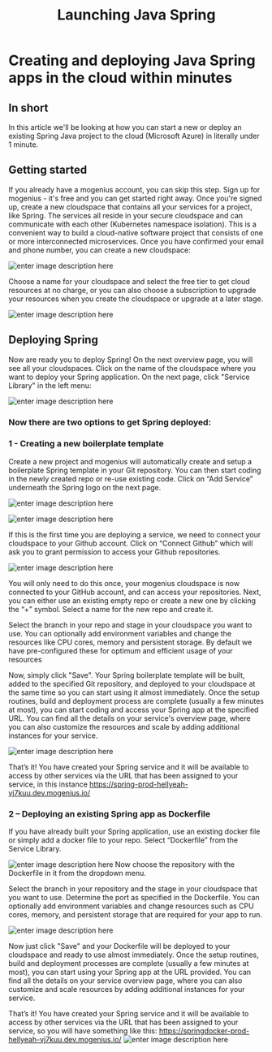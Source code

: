 ﻿---
sidebar_position: 18
title: Launching Java Spring
---

# Creating and deploying Java Spring apps in the cloud within minutes

## In short

In this article we'll be looking at how you can start a new or deploy an existing Spring Java project to the cloud (Microsoft Azure) in literally under 1 minute.

## Getting started

If you already have a mogenius account, you can skip this step. 
Sign up for mogenius - it's free and you can get started right away. Once you're signed up, create a new cloudspace that contains all your services for a project, like Spring. The services all reside in your secure cloudspace and can communicate with each other (Kubernetes namespace isolation). This is a convenient way to build a cloud-native software project that consists of one or more interconnected microservices. Once you have confirmed your email and phone number, you can create a new cloudspace:

![enter image description here](https://api.mogenius.com/file/id/115e92a0-6daa-4b15-9420-438448351d89)

Choose a name for your cloudspace and select the free tier to get cloud resources at no charge, or you can also choose a subscription to upgrade your resources when you create the cloudspace or upgrade at a later stage.

![enter image description here](https://api.mogenius.com/file/id/a8c2aaca-fbe7-401a-bf63-0c99024e2c94)

## Deploying Spring

Now are ready you to deploy Spring! On the next overview page, you will see all your cloudspaces. Click on the name of the cloudspace where you want to deploy your Spring application. On the next page, click "Service Library" in the left menu:

![enter image description here](https://api.mogenius.com/file/id/a12d10f1-4b9b-4adb-95ec-db193e1db440)

### Now there are two options to get Spring deployed: 

### 1 - Creating a new boilerplate template

Create a new project and mogenius will automatically create and setup a boilerplate Spring template in your Git repository. You can then start coding in the newly created repo or re-use existing code. Click on “Add Service” underneath the Spring logo on the next page.

![enter image description here](https://api.mogenius.com/file/id/09daf8f6-7082-40d9-97d2-be0da80266fc)

![enter image description here](https://api.mogenius.com/file/id/db4d08a4-0604-4fd5-8580-c09bcab067f3)

If this is the first time you are deploying a service, we need to connect your cloudspace to your Github account. Click on “Connect Github” which will ask you to grant permission to access your Github repositories.

![enter image description here](https://api.mogenius.com/file/id/88626d92-fa15-4d9e-8598-6a914daa633c)


You will only need to do this once, your mogenius cloudspace is now connected to your GitHub account, and can access your repositories.
Next, you can either use an existing empty repo or create a new one by clicking the “+” symbol. Select a name for the new repo and create it.

Select the branch in your repo and stage in your cloudspace you want to use. You can optionally add environment variables and change the resources like CPU cores, memory and persistent storage. By default we have pre-configured these for optimum and efficient usage of your resources

Now, simply click "Save". Your Spring boilerplate template will be built, added to the specified Git repository, and deployed to your cloudspace at the same time so you can start using it almost immediately. Once the setup routines, build and deployment process are complete (usually a few minutes at most), you can start coding and access your Spring app at the specified URL. You can find all the details on your service's overview page, where you can also customize the resources and scale by adding additional instances for your service.

![enter image description here](https://api.mogenius.com/file/id/db37f777-4965-4328-b820-36d183842464)

That’s it! You have created your Spring service and it will be available to access by other services via the URL that has been assigned to your service, in this instance https://spring-prod-hellyeah-vj7kuu.dev.mogenius.io/

### 2 – Deploying an existing Spring app as Dockerfile

If you have already built your Spring application, use an existing docker file or simply add a docker file to your repo. Select “Dockerfile” from the Service Library.

![enter image description here](https://api.mogenius.com/file/id/94f14c52-ea95-4ae5-8ba1-caede0571c69)
Now choose the repository with the Dockerfile in it from the dropdown menu.

Select the branch in your repository and the stage in your cloudspace that you want to use. Determine the port as specified in the Dockerfile. You can optionally add environment variables and change resources such as CPU cores, memory, and persistent storage that are required for your app to run. 

![enter image description here](https://api.mogenius.com/file/id/9efd6b72-1dff-4a25-9efc-9f7e1cfdfb3d)

Now just click "Save" and your Dockerfile will be deployed to your cloudspace and ready to use almost immediately. Once the setup routines, build and deployment processes are complete (usually a few minutes at most), you can start using your Spring app at the URL provided. You can find all the details on your service overview page, where you can also customize and scale resources by adding additional instances for your service.

That’s it! You have created your Spring service and it will be available to access by other services via the URL that has been assigned to your service, so you will have something like this: https://springdocker-prod-hellyeah-vj7kuu.dev.mogenius.io/
![enter image description here](https://api.mogenius.com/file/id/bcd62e2f-6e75-43c4-a799-165514ca3b11)



